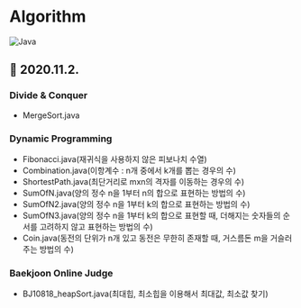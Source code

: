 # Algorithm

![Java](https://img.shields.io/badge/Java-orange?logo=Java)

## 📅 2020.11.2.
### Divide & Conquer
- MergeSort.java
### Dynamic Programming
- Fibonacci.java(재귀식을 사용하지 않은 피보나치 수열)
- Combination.java(이항계수 : n개 중에서 k개를 뽑는 경우의 수)
- ShortestPath.java(최단거리로 mxn의 격자를 이동하는 경우의 수)
- SumOfN.java(양의 정수 n을 1부터 n의 합으로 표현하는 방법의 수)
- SumOfN2.java(양의 정수 n을 1부터 k의 합으로 표현하는 방법의 수)
- SumOfN3.java(양의 정수 n을 1부터 k의 합으로 표현할 때, 더해지는 숫자들의 순서를 고려하지 않고 표현하는 방법의 수)
- Coin.java(동전의 단위가 n개 있고 동전은 무한히 존재할 때, 거스름돈 m을 거슬러주는 방법의 수)
### Baekjoon Online Judge
- BJ10818_heapSort.java(최대힙, 최소힙을 이용해서 최대값, 최소값 찾기)